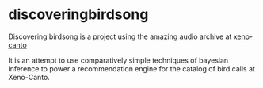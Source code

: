 discoveringbirdsong
===================

Discovering birdsong is a project using the amazing audio archive at [xeno-canto](http://xeno-canto.org/ "Title") 

It is an attempt to use comparatively simple techniques of bayesian inference to power a recommendation engine for the catalog of bird calls at Xeno-Canto.  
